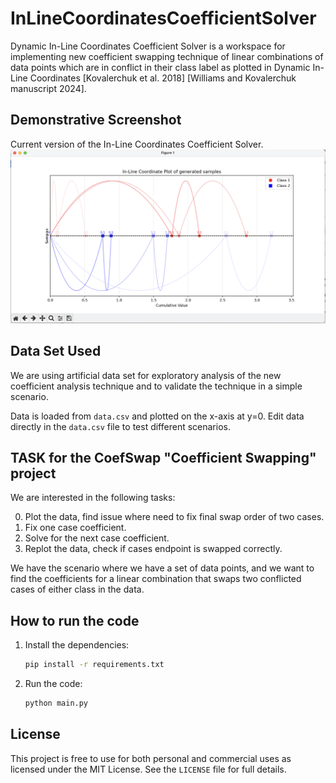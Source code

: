 # InLineCoordinatesCoefficientSolver

Dynamic In-Line Coordinates Coefficient Solver is a workspace for implementing new coefficient swapping technique of linear combinations of data points which are in conflict in their class label as plotted in Dynamic In-Line Coordinates [Kovalerchuk et al. 2018] [Williams and Kovalerchuk manuscript 2024].

## Demonstrative Screenshot

Current version of the In-Line Coordinates Coefficient Solver.
![Demo 1](screenshots/demo1.png)

## Data Set Used

We are using artificial data set for exploratory analysis of the new coefficient analysis technique and to validate the technique in a simple scenario.

Data is loaded from `data.csv` and plotted on the x-axis at y=0. Edit data directly in the `data.csv` file to test different scenarios.

## TASK for the CoefSwap "Coefficient Swapping" project

We are interested in the following tasks:

0. Plot the data, find issue where need to fix final swap order of two cases.
1. Fix one case coefficient.
2. Solve for the next case coefficient.
3. Replot the data, check if cases endpoint is swapped correctly.

We have the scenario where we have a set of data points, and we want to find the coefficients for a linear combination that swaps two conflicted cases of either class in the data.

## How to run the code

1. Install the dependencies:

    ```bash
    pip install -r requirements.txt
    ```

2. Run the code:

    ```bash
    python main.py
    ```

## License

This project is free to use for both personal and commercial uses as licensed under the MIT License. See the `LICENSE` file for full details.

